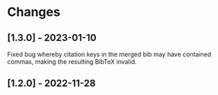 # Changes


## [1.3.0] - 2023-01-10

Fixed bug whereby citation keys in the merged bib may have contained commas, making
the resulting BibTeX invalid.


## [1.2.0] - 2022-11-28

